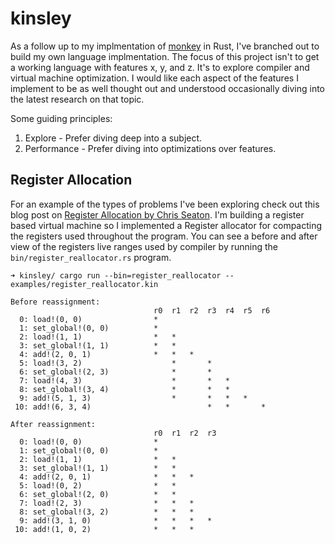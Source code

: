 # kinsley

As a follow up to my implmentation of [monkey](https://github.com/derekstride/monkey) in Rust, I've branched out to build
my own language implmentation. The focus of this project isn't to get a working language with features x, y, and z. It's
to explore compiler and virtual machine optimization. I would like each aspect of the features I implement to be
as well thought out and understood occasionally diving into the latest research on that topic.

Some guiding principles:

1. Explore - Prefer diving deep into a subject.
2. Performance - Prefer diving into optimizations over features.

## Register Allocation

For an example of the types of problems I've been exploring check out this blog post on [Register Allocation by Chris
Seaton](https://chrisseaton.com/truffleruby/register-allocation/). I'm building a register based virtual machine so I
implemented a Register allocator for compacting the registers used throughout the program. You can see a before and
after view of the registers live ranges used by compiler by running the `bin/register_reallocator.rs` program.

```
➜ kinsley/ cargo run --bin=register_reallocator -- examples/register_reallocator.kin

Before reassignment:
                                r0  r1  r2  r3  r4  r5  r6
  0: load!(0, 0)                *
  1: set_global!(0, 0)          *
  2: load!(1, 1)                *   *
  3: set_global!(1, 1)          *   *
  4: add!(2, 0, 1)              *   *   *
  5: load!(3, 2)                    *       *
  6: set_global!(2, 3)              *       *
  7: load!(4, 3)                    *       *   *
  8: set_global!(3, 4)              *       *   *
  9: add!(5, 1, 3)                  *       *   *   *
 10: add!(6, 3, 4)                          *   *       *

After reassignment:
                                r0  r1  r2  r3
  0: load!(0, 0)                *
  1: set_global!(0, 0)          *
  2: load!(1, 1)                *   *
  3: set_global!(1, 1)          *   *
  4: add!(2, 0, 1)              *   *   *
  5: load!(0, 2)                *   *
  6: set_global!(2, 0)          *   *
  7: load!(2, 3)                *   *   *
  8: set_global!(3, 2)          *   *   *
  9: add!(3, 1, 0)              *   *   *   *
 10: add!(1, 0, 2)              *   *   *

```
